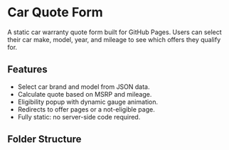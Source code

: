 # Car Quote Form

A static car warranty quote form built for GitHub Pages. Users can select their car make, model, year, and mileage to see which offers they qualify for.

## Features

- Select car brand and model from JSON data.
- Calculate quote based on MSRP and mileage.
- Eligibility popup with dynamic gauge animation.
- Redirects to offer pages or a not-eligible page.
- Fully static: no server-side code required.

## Folder Structure

